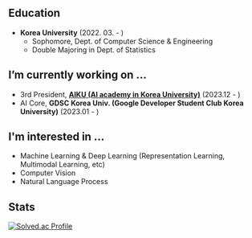 ## Education
* **Korea University** (2022. 03. - )
   * Sophomore, Dept. of Computer Science & Engineering 
   * Double Majoring in Dept. of Statistics
 
## I’m currently working on ...
* 3rd President, [**AIKU (AI academy in Korea University)**](https://www.youtube.com/channel/UCj4yFYkRMFDXD6IP4o3l2Ag) (2023.12 - )
* AI Core, **GDSC Korea Univ. (Google Developer Student Club Korea University)** (2023.01 - )

## I'm interested in ...
- Machine Learning & Deep Learning (Representation Learning, Multimodal Learning, etc)
- Computer Vision
- Natural Language Process

## Stats
 [![Solved.ac Profile](http://mazassumnida.wtf/api/v2/generate_badge?boj=jsh0423)](https://solved.ac/jsh0423/)


